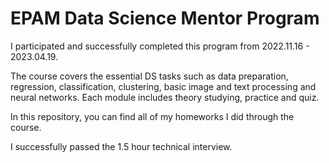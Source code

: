 # EPAM Data Science Mentor Program

I participated and successfully completed this program from 2022.11.16 - 2023.04.19.

The course covers the essential DS tasks such as data preparation, regression, classification, clustering, basic image and text processing and neural networks. Each module includes theory studying, practice and quiz.

In this repository, you can find all of my homeworks I did through the course.

I successfully passed the 1.5 hour technical interview.
